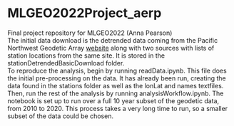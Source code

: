 # MLGEO2022Project_aerp
Final project repository for MLGEO2022 (Anna Pearson)   
The initial data download is the detrended data coming from the Pacific Northwest Geodetic Array [website](http://www.geodesy.org/data/bysite/) along with two sources with lists of station locations from the same site. It is stored in the stationDetrendedBasicDownload folder.     
To reproduce the analysis, begin by running readData.ipynb. This file does the initial pre-processing on the data. It has already been run, creating the data found in the stations folder as well as the lonLat and names textfiles. Then, run the rest of the analysis by running analysisWorkflow.ipynb. The notebook is set up to run over a full 10 year subset of the geodetic data, from 2010 to 2020. This process takes a very long time to run, so a smaller subset of the data could be chosen. 
